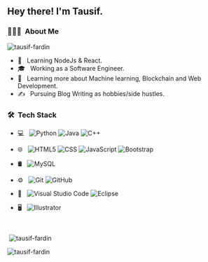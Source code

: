 <h2> Hey there! I'm Tausif.</h2>

<h3> 👨🏻‍💻 &nbsp;About Me </h3>
<p align="left"> <img src="https://komarev.com/ghpvc/?username=tausif-fardin&label=Profile%20views&color=0e75b6&style=flat" alt="tausif-fardin" /> </p>


- 🤔 &nbsp; Learning NodeJs & React.
- 🎓 &nbsp; Working as a Software Engineer.
- 🌱 &nbsp; Learning more about Machine learning, Blockchain and Web Development.
- ✍️ &nbsp; Pursuing Blog Writing as hobbies/side hustles.

<h3> 🛠 &nbsp;Tech Stack</h3>

- 💻 &nbsp;
  ![Python](https://img.shields.io/badge/-Python-333333?style=flat&logo=python)
  ![Java](https://img.shields.io/badge/-Java-333333?style=flat&logo=Java&logoColor=007396)
  ![C++](https://img.shields.io/badge/-C++-333333?style=flat&logo=C%2B%2B&logoColor=00599C)
- 🌐 &nbsp;
  ![HTML5](https://img.shields.io/badge/-HTML5-333333?style=flat&logo=HTML5)
  ![CSS](https://img.shields.io/badge/-CSS-333333?style=flat&logo=CSS3&logoColor=1572B6)
  ![JavaScript](https://img.shields.io/badge/-JavaScript-333333?style=flat&logo=javascript)
  ![Bootstrap](https://img.shields.io/badge/-Bootstrap-333333?style=flat&logo=bootstrap&logoColor=563D7C)
- 🛢 &nbsp;
  ![MySQL](https://img.shields.io/badge/-MySQL-333333?style=flat&logo=mysql)
- ⚙️ &nbsp;
  ![Git](https://img.shields.io/badge/-Git-333333?style=flat&logo=git)
  ![GitHub](https://img.shields.io/badge/-GitHub-333333?style=flat&logo=github)

- 🔧 &nbsp;
  ![Visual Studio Code](https://img.shields.io/badge/-Visual%20Studio%20Code-333333?style=flat&logo=visual-studio-code&logoColor=007ACC)
  ![Eclipse](https://img.shields.io/badge/-Eclipse-333333?style=flat&logo=eclipse-ide&logoColor=2C2255)
- 🖥 &nbsp;
  ![Illustrator](https://img.shields.io/badge/-Illustrator-333333?style=flat&logo=adobe-illustrator)

<br/>

<p>&nbsp;<img align="center" src="https://github-readme-stats.vercel.app/api?username=tausif-fardin&show_icons=true&locale=en" alt="tausif-fardin" /></p>

<p><img align="center" src="https://github-readme-streak-stats.herokuapp.com/?user=tausif-fardin&" alt="tausif-fardin" /></p>

<br/>


